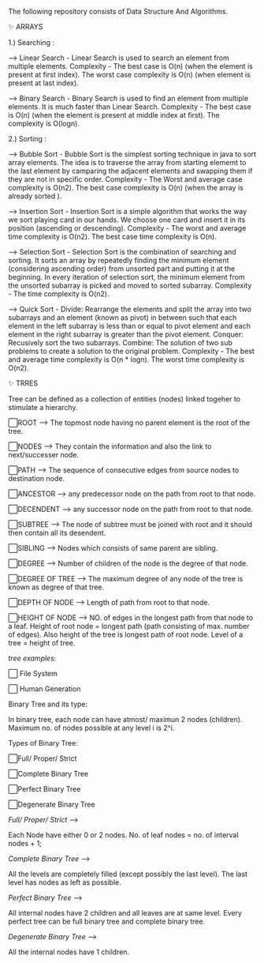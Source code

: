 The following repository consists of Data Structure And Algorithms.

✨ ARRAYS

1.) Searching : 

--> Linear Search - Linear Search is used to search an element from multiple elements.
    Complexity    - The best case is O(n) (when the element is present at first index).
                    The worst case complexity is O(n) (when element is present at last index).
                    
--> Binary Search - Binary Search is used to find an element from multiple elements. It is much faster than Linear Search.
    Complexity    - The best case is O(n) (when the element is present at middle index at first).
                    The complexity is  O(logn).

2.) Sorting :

--> Bubble Sort - Bubble Sort is the simplest sorting technique in java to sort array elements. The idea is to traverse the array from starting elememt to the last element by 
                  camparing the adjacent elements and swapping them if they are not in specific order.
    Complexity  - The Worst and average case complexity is O(n2).
                  The best case complexity is O(n) (when the array is already sorted ).
                  
--> Insertion Sort - Insertion Sort is a simple algorithm that works the way we sort playing card in our hands. We choose one card and insert it in its position (ascending or                          descending).
    Complexity     - The worst and average time complexity is O(n2).
                     The best case time complexity is O(n).
                    
--> Selection Sort - Selection Sort is the combination of searching and sorting. It sorts an array by repeatedly finding the minimum element (considering ascending order) from 
                     unsorted part and putting it at the beginning. In every iteration of selection sort, the minimum element from the unsorted subarray is picked and moved to                          sorted subarray.
    Complexity     - The time complexity is O(n2).
    
--> Quick Sort     - Divide: Rearrange the elements and split the array into two subarrays and an element (known as pivot) in between such that each element in the left                              subarray is less than or equal to pivot element and each element in the right subarray is greater than the pivot element.
                     Conquer: Recusively sort the two subarrays.
                     Combine: The solution of two sub problems to create a solution to the original problem.
    Complexity     - The best and average time complexity is O(n * logn).
                     The worst time complexity is O(n2).
      
✨ TRRES

Tree can be defined as a collection of entities (nodes) linked togeher to stimulate a hierarchy.

⬜ROOT --> The topmost node having no parent element is the root of the tree.

⬜NODES --> They contain the information and also the link to next/successer node.

⬜PATH --> The sequence of consecutive edges from source nodes to destination node.

⬜ANCESTOR --> any predecessor node on the path from root to that node.

⬜DECENDENT --> any successor node on the path from root to that node.

⬜SUBTREE --> The node of subtree must be joined with root and it should then contain all its desendent.

⬜SIBLING --> Nodes which consists of same parent are sibling.

⬜DEGREE --> Number of children of the node is the degree of that node.

⬜DEGREE OF TREE --> The maximum degree of any node of the tree is known as degree of that tree.

⬜DEPTH OF NODE --> Length of path from root to that node.

⬜HEIGHT OF NODE --> NO. of edges in the longest path from that node to a leaf.
                    Height of root node = longest path (path consisting of max. number of edges).
                    Also height of the tree is longest path of root node.
                    Level of a tree = height of tree.
                    
*tree examples:*

⬜ File System

⬜ Human Generation

Binary Tree and its type:

In binary tree, each node can have atmost/ maximun 2 nodes (children).
Maximum no. of nodes possible at any level i is 2^i.

Types of Binary Tree:

⬜Full/ Proper/ Strict

⬜Complete Binary Tree

⬜Perfect Binary Tree

⬜Degenerate Binary Tree

*Full/ Proper/ Strict* -->

Each Node have either 0 or 2 nodes. No. of leaf nodes = no. of interval nodes + 1;

*Complete Binary Tree* -->

All the levels are completely filled (except possibly the last level). The last level has nodes as left as possible.

*Perfect Binary Tree* -->

All internal nodes have 2 children and all leaves are at same level. Every perfect tree can be full binary tree  and complete binary tree.

*Degenerate Binary Tree* -->

All the internal nodes have 1 children.



